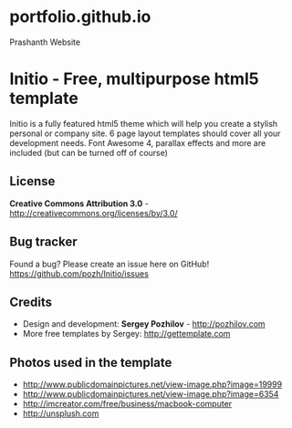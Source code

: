 # portfolio.github.io
Prashanth Website

Initio - Free, multipurpose html5 template
=============

Initio is a fully featured html5 theme which will help you create a stylish personal or company site. 
6 page layout templates should cover all your development needs. 
Font Awesome 4, parallax effects and more are included (but can be turned off of course)


License
-------
**Creative Commons Attribution 3.0** - http://creativecommons.org/licenses/by/3.0/


Bug tracker
-----------

Found a bug? Please create an issue here on GitHub! 
https://github.com/pozh/Initio/issues



Credits
-------
* Design and development: **Sergey Pozhilov** - http://pozhilov.com
* More free templates by Sergey: http://gettemplate.com

Photos used in the template
-------
* http://www.publicdomainpictures.net/view-image.php?image=19999
* http://www.publicdomainpictures.net/view-image.php?image=6354
* http://imcreator.com/free/business/macbook-computer
* http://unsplush.com
